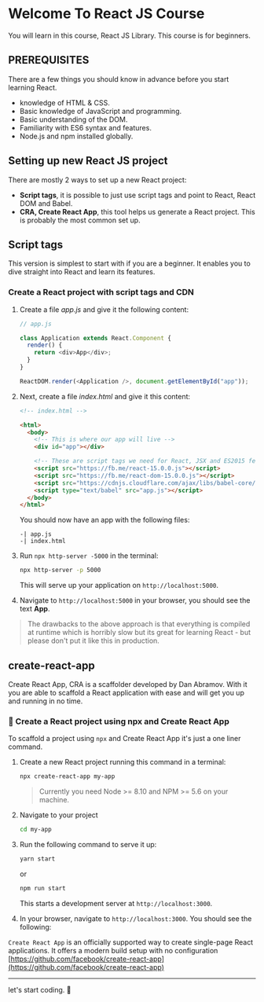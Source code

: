 # Welcome To React JS Course

You will learn in this course, React JS Library. This course is for beginners.

## PREREQUISITES

There are a few things you should know in advance before you start learning React.

- knowledge of HTML & CSS.
- Basic knowledge of JavaScript and programming.
- Basic understanding of the DOM.
- Familiarity with ES6 syntax and features.
- Node.js and npm installed globally.

## Setting up new React JS project

There are mostly 2 ways to set up a new React project:

- **Script tags**, it is possible to just use script tags and point to React, React DOM and Babel.
- **CRA, Create React App**, this tool helps us generate a React project. This is probably the most common set up.

## Script tags

This version is simplest to start with if you are a beginner. It enables you to dive straight into React and learn its features.

### Create a React project with script tags and CDN

1. Create a file _app.js_ and give it the following content:

   ```js
   // app.js

   class Application extends React.Component {
     render() {
       return <div>App</div>;
     }
   }

   ReactDOM.render(<Application />, document.getElementById("app"));
   ```

1. Next, create a file _index.html_ and give it this content:

   ```html
   <!-- index.html -->

   <html>
     <body>
       <!-- This is where our app will live -->
       <div id="app"></div>

       <!-- These are script tags we need for React, JSX and ES2015 features -->
       <script src="https://fb.me/react-15.0.0.js"></script>
       <script src="https://fb.me/react-dom-15.0.0.js"></script>
       <script src="https://cdnjs.cloudflare.com/ajax/libs/babel-core/5.8.34/browser.min.js"></script>
       <script type="text/babel" src="app.js"></script>
     </body>
   </html>
   ```

   You should now have an app with the following files:

   ```output
   -| app.js
   -| index.html
   ```

1. Run `npx http-server -5000` in the terminal:

   ```bash
   npx http-server -p 5000
   ```

   This will serve up your application on `http://localhost:5000`.

1. Navigate to `http://localhost:5000` in your browser, you should see the text **App**.

> The drawbacks to the above approach is that everything is compiled at runtime which is horribly slow but its great for learning React - but please don't put it like this in production.

## create-react-app

Create React App, CRA is a scaffolder developed by Dan Abramov. With it you are able to scaffold a React application with ease and will get you up and running in no time.

### 📌 Create a React project using npx and Create React App

To scaffold a project using `npx` and Create React App it's just a one liner command.

1. Create a new React project running this command in a terminal:

   ```bash
   npx create-react-app my-app
   ```

   > Currently you need Node >= 8.10 and NPM >= 5.6 on your machine.

1. Navigate to your project

   ```bash
   cd my-app
   ```

1. Run the following command to serve it up:

   ```bash
   yarn start
   ```

   or

   ```bash
   npm run start
   ```

   This starts a development server at `http://localhost:3000`.

1. In your browser, navigate to `http://localhost:3000`. You should see the following:

`Create React App` is an officially supported way to create single-page React applications. It offers a modern build setup with no configuration [https://github.com/facebook/create-react-app](https://github.com/facebook/create-react-app)

---

let's start coding. 🚀
